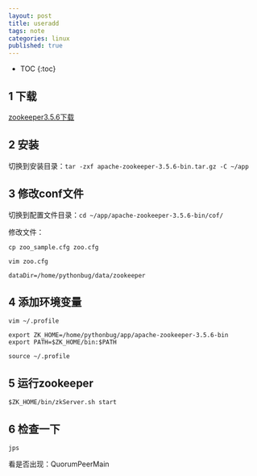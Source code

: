 ```yaml
---
layout: post
title: useradd
tags: note
categories: linux
published: true
---
```


* TOC
{:toc}


## 1 下载
[zookeeper3.5.6下载](http://archive.apache.org/dist/zookeeper/zookeeper-3.5.6/apache-zookeeper-3.5.6-bin.tar.gz)

## 2 安装
切换到安装目录：`tar -zxf apache-zookeeper-3.5.6-bin.tar.gz -C ~/app`

## 3 修改conf文件
切换到配置文件目录：`cd ~/app/apache-zookeeper-3.5.6-bin/cof/`

修改文件：
~~~shell
cp zoo_sample.cfg zoo.cfg

vim zoo.cfg

dataDir=/home/pythonbug/data/zookeeper
~~~

## 4 添加环境变量
~~~shell
vim ~/.profile

export ZK_HOME=/home/pythonbug/app/apache-zookeeper-3.5.6-bin
export PATH=$ZK_HOME/bin:$PATH

source ~/.profile
~~~

## 5 运行zookeeper
`$ZK_HOME/bin/zkServer.sh start`

## 6 检查一下
`jps`

看是否出现：QuorumPeerMain